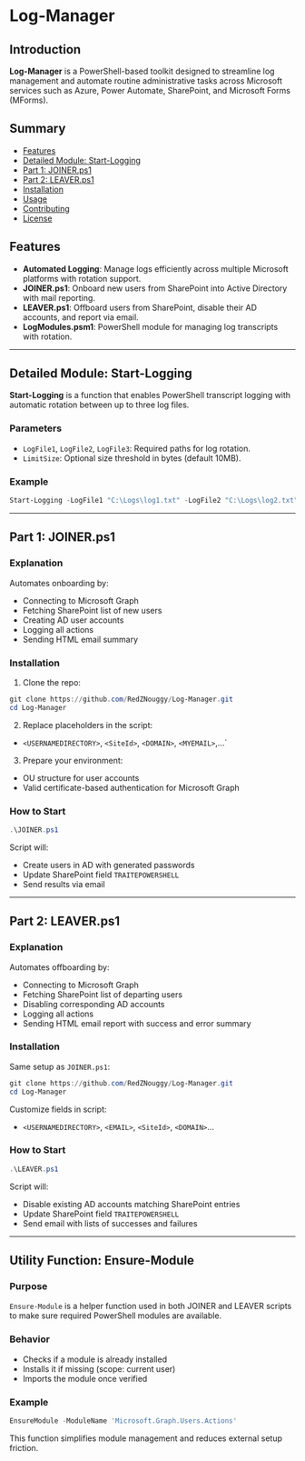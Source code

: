 
# Log-Manager

## Introduction

**Log-Manager** is a PowerShell-based toolkit designed to streamline log management and automate routine administrative tasks across Microsoft services such as Azure, Power Automate, SharePoint, and Microsoft Forms (MForms).

## Summary

- [Features](#features)
- [Detailed Module: Start-Logging](#detailed-module-start-logging)
- [Part 1: JOINER.ps1](#part-1-joinerps1)
- [Part 2: LEAVER.ps1](#part-2-leaverps1)
- [Installation](#installation)
- [Usage](#usage)
- [Contributing](#contributing)
- [License](#license)

## Features

- **Automated Logging**: Manage logs efficiently across multiple Microsoft platforms with rotation support.
- **JOINER.ps1**: Onboard new users from SharePoint into Active Directory with mail reporting.
- **LEAVER.ps1**: Offboard users from SharePoint, disable their AD accounts, and report via email.
- **LogModules.psm1**: PowerShell module for managing log transcripts with rotation.

---

## Detailed Module: Start-Logging

**Start-Logging** is a function that enables PowerShell transcript logging with automatic rotation between up to three log files.

### Parameters

- `LogFile1`, `LogFile2`, `LogFile3`: Required paths for log rotation.
- `LimitSize`: Optional size threshold in bytes (default 10MB).

### Example

```powershell
Start-Logging -LogFile1 "C:\Logs\log1.txt" -LogFile2 "C:\Logs\log2.txt" -LogFile3 "C:\Logs\log3.txt"
```

---

## Part 1: JOINER.ps1

### Explanation

Automates onboarding by:

- Connecting to Microsoft Graph
- Fetching SharePoint list of new users
- Creating AD user accounts
- Logging all actions
- Sending HTML email summary

### Installation

1. Clone the repo:

```powershell
git clone https://github.com/RedZNouggy/Log-Manager.git
cd Log-Manager
```

2. Replace placeholders in the script:
- `<USERNAMEDIRECTORY>`, `<SiteId>`, `<DOMAIN>`, `<MYEMAIL>`,...`

3. Prepare your environment:
- OU structure for user accounts
- Valid certificate-based authentication for Microsoft Graph

### How to Start

```powershell
.\JOINER.ps1
```

Script will:
- Create users in AD with generated passwords
- Update SharePoint field `TRAITEPOWERSHELL`
- Send results via email

---

## Part 2: LEAVER.ps1

### Explanation

Automates offboarding by:

- Connecting to Microsoft Graph
- Fetching SharePoint list of departing users
- Disabling corresponding AD accounts
- Logging all actions
- Sending HTML email report with success and error summary

### Installation

Same setup as `JOINER.ps1`:

```powershell
git clone https://github.com/RedZNouggy/Log-Manager.git
cd Log-Manager
```

Customize fields in script:
- `<USERNAMEDIRECTORY>`, `<EMAIL>`, `<SiteId>`, `<DOMAIN>`...

### How to Start

```powershell
.\LEAVER.ps1
```

Script will:
- Disable existing AD accounts matching SharePoint entries
- Update SharePoint field `TRAITEPOWERSHELL`
- Send email with lists of successes and failures

---

## Utility Function: Ensure-Module

### Purpose

`Ensure-Module` is a helper function used in both JOINER and LEAVER scripts to make sure required PowerShell modules are available.

### Behavior

- Checks if a module is already installed
- Installs it if missing (scope: current user)
- Imports the module once verified

### Example

```powershell
EnsureModule -ModuleName 'Microsoft.Graph.Users.Actions'
```

This function simplifies module management and reduces external setup friction.
